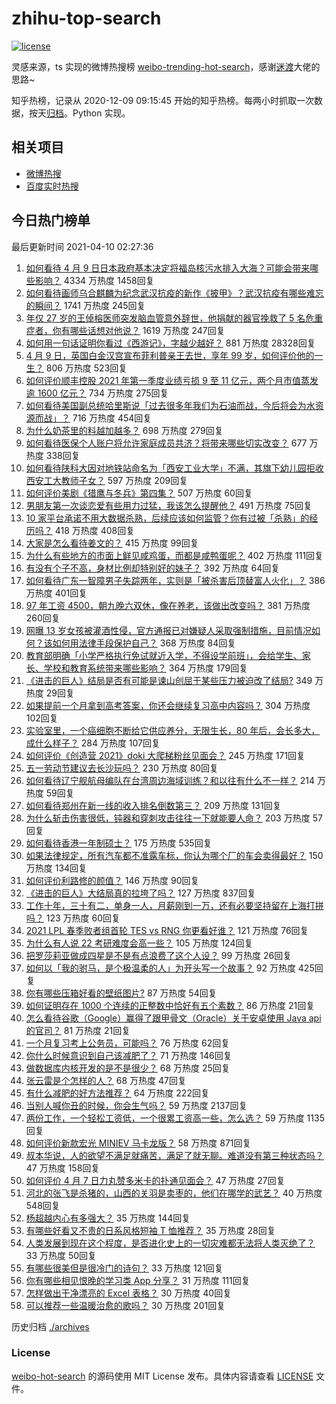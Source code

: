 # zhihu-top-search

[![license](https://img.shields.io/github/license/Arrackisarookie/zhihu-top-search)](https://github.com/Arrackisarookie/zhihu-top-search/blob/master/LICENSE)

灵感来源，ts 实现的微博热搜榜 [weibo-trending-hot-search](https://github.com/justjavac/weibo-trending-hot-search)，感谢[迷渡](https://github.com/justjavac)大佬的思路~

知乎热榜，记录从 2020-12-09 09:15:45 开始的知乎热榜。每两小时抓取一次数据，按天[归档](./archives)。Python 实现。

## 相关项目
+ [微博热搜](https://github.com/Arrackisarookie/weibo-hot-search)
+ [百度实时热搜](https://github.com/Arrackisarookie/baidu-hot-search)

## 今日热门榜单

<!-- Rank Begin -->

最后更新时间 2021-04-10 02:27:36

1. [如何看待 4 月 9 日日本政府基本决定将福岛核污水排入大海？可能会带来哪些影响？](https://www.zhihu.com/question/453704152) 4334 万热度 1458回复
1. [如何看待画师乌合麒麟为纪念武汉抗疫的新作《披甲》？武汉抗疫有哪些难忘的瞬间？](https://www.zhihu.com/question/453690428) 1741 万热度 245回复
1. [年仅 27 岁的王倬榕医师突发脑血管意外辞世，他捐献的器官挽救了 5 名危重症者，你有哪些话想对他说？](https://www.zhihu.com/question/453589577) 1619 万热度 247回复
1. [如何用一句话证明你看过《西游记》，字越少越好？](https://www.zhihu.com/question/361253258) 881 万热度 28328回复
1. [4 月 9 日，英国白金汉宫宣布菲利普亲王去世，享年 99 岁，如何评价他的一生？](https://www.zhihu.com/question/453756163) 806 万热度 523回复
1. [如何评价顺丰控股 2021 年第一季度业绩亏损 9 至 11 亿元，两个月市值蒸发逾 1600 亿元？](https://www.zhihu.com/question/453657036) 734 万热度 275回复
1. [如何看待美国副总统哈里斯说「过去很多年我们为石油而战，今后将会为水资源而战」？](https://www.zhihu.com/question/453600213) 716 万热度 454回复
1. [为什么奶茶里的料越加越多？](https://www.zhihu.com/question/435709314) 698 万热度 279回复
1. [如何看待医保个人账户将允许家庭成员共济？将带来哪些切实改变？](https://www.zhihu.com/question/453657229) 677 万热度 338回复
1. [如何看待陕科大因对地铁站命名为「西安工业大学」不满，其旗下幼儿园拒收西安工大教师子女？](https://www.zhihu.com/question/453581976) 597 万热度 209回复
1. [如何评价美剧《猎鹰与冬兵》第四集？](https://www.zhihu.com/question/453357016) 507 万热度 60回复
1. [男朋友第一次谈恋爱有些用力过猛，我该怎么提醒他？](https://www.zhihu.com/question/419802297) 491 万热度 75回复
1. [10 家平台承诺不用大数据杀熟，后续应该如何监管？你有过被「杀熟」的经历吗？](https://www.zhihu.com/question/453666999) 418 万热度 408回复
1. [大家是怎么看待姜文的？](https://www.zhihu.com/question/328085392) 415 万热度 99回复
1. [为什么有些地方的市面上鲜见咸鸡蛋，而都是咸鸭蛋呢？](https://www.zhihu.com/question/453408930) 402 万热度 111回复
1. [有没有个子不高，身材比例却特别好的妹子？](https://www.zhihu.com/question/49702229) 392 万热度 64回复
1. [如何看待广东一智障男子失踪两年，实则是「被杀害后顶替富人火化」？](https://www.zhihu.com/question/453502347) 386 万热度 401回复
1. [97 年工资 4500，朝九晚六双休，像在养老，该做出改变吗？](https://www.zhihu.com/question/447268047) 381 万热度 260回复
1. [网曝 13 岁女孩被灌酒性侵，官方通报已对嫌疑人采取强制措施，目前情况如何？该如何用法律手段保护自己？](https://www.zhihu.com/question/453492151) 368 万热度 84回复
1. [教育部明确「小学严格执行免试就近入学，不得设学前班」，会给学生、家长、学校和教育系统带来哪些影响？](https://www.zhihu.com/question/453687186) 364 万热度 179回复
1. [《进击的巨人》结局是否有可能是谏山创屈于某些压力被迫改了结局?](https://www.zhihu.com/question/453598820) 349 万热度 29回复
1. [如果提前一个月拿到高考答案，你还会继续复习高中内容吗？](https://www.zhihu.com/question/453079999) 304 万热度 102回复
1. [实验室里，一个癌细胞不断给它供应养分，无限生长，80 年后，会长多大，成什么样子？](https://www.zhihu.com/question/429751120) 284 万热度 107回复
1. [如何评价《创造营 2021》doki 大爬梯粉丝见面会？](https://www.zhihu.com/question/453771732) 245 万热度 171回复
1. [五一劳动节建议去长沙玩吗？](https://www.zhihu.com/question/453000070) 230 万热度 80回复
1. [如何看待辽宁舰航母编队在台湾周边海域训练？和以往有什么不一样？](https://www.zhihu.com/question/453486534) 214 万热度 59回复
1. [如何看待郑州在新一线的收入排名倒数第三？](https://www.zhihu.com/question/453502948) 209 万热度 131回复
1. [为什么斩击伤害很低，钝器和穿刺攻击往往一下就能要人命？](https://www.zhihu.com/question/452689564) 203 万热度 57回复
1. [如何看待香港一年制硕士？](https://www.zhihu.com/question/24601021) 175 万热度 535回复
1. [如果法律规定，所有汽车都不准露车标，你认为哪个厂的车会卖得最好？](https://www.zhihu.com/question/451710408) 150 万热度 134回复
1. [如何评价利路修的颜值？](https://www.zhihu.com/question/450756206) 146 万热度 90回复
1. [《进击的巨人》大结局真的拉垮了吗？](https://www.zhihu.com/question/453502359) 127 万热度 837回复
1. [工作十年，三十有二，单身一人，月薪刚到一万，还有必要坚持留在上海打拼吗？](https://www.zhihu.com/question/453719277) 123 万热度 60回复
1. [2021 LPL 春季败者组首轮 TES vs RNG 你更看好谁？](https://www.zhihu.com/question/453593116) 121 万热度 76回复
1. [为什么有人说 22 考研难度会高一些？](https://www.zhihu.com/question/427845043) 105 万热度 124回复
1. [把罗莎莉亚做成四星是不是有点浪费了这个人设？](https://www.zhihu.com/question/453331674) 99 万热度 26回复
1. [如何以「我的驸马，是个极温柔的人」为开头写一个故事？](https://www.zhihu.com/question/432335714) 92 万热度 425回复
1. [你有哪些压箱好看的壁纸图片?](https://www.zhihu.com/question/452324718) 87 万热度 54回复
1. [如何证明存在 1000 个连续的正整数中恰好有五个素数？](https://www.zhihu.com/question/369220695) 86 万热度 21回复
1. [怎么看待谷歌（Google）赢得了跟甲骨文（Oracle）关于安卓使用 Java api 的官司？](https://www.zhihu.com/question/453123507) 81 万热度 21回复
1. [一个月复习考上公务员，可能吗？](https://www.zhihu.com/question/376383315) 76 万热度 62回复
1. [你什么时候意识到自己该减肥了？](https://www.zhihu.com/question/450658065) 71 万热度 146回复
1. [做数据库内核开发的是不是很少？](https://www.zhihu.com/question/445283801) 68 万热度 25回复
1. [张云雷是个怎样的人？](https://www.zhihu.com/question/452680619) 68 万热度 47回复
1. [有什么减肥的好方法推荐？](https://www.zhihu.com/question/441015831) 64 万热度 222回复
1. [当别人喊你丑的时候，你会生气吗？](https://www.zhihu.com/question/445968590) 59 万热度 2137回复
1. [两份工作，一个轻松工资低，一个很累工资高一些，怎么选？](https://www.zhihu.com/question/63557154) 59 万热度 1135回复
1. [如何评价新款宏光 MINIEV 马卡龙版？](https://www.zhihu.com/question/453595452) 58 万热度 871回复
1. [叔本华说，人的欲望不满足就痛苦，满足了就无聊。难道没有第三种状态吗？](https://www.zhihu.com/question/266175415) 47 万热度 158回复
1. [如何评价 4 月 7 日力丸赞多米卡的扑通见面会？](https://www.zhihu.com/question/453481304) 47 万热度 27回复
1. [河北的张飞是杀猪的，山西的关羽是卖枣的，他们在哪学的武艺？](https://www.zhihu.com/question/426938125) 40 万热度 548回复
1. [杨超越内心有多强大？](https://www.zhihu.com/question/450975727) 35 万热度 144回复
1. [有哪些好看又不贵的日系风格短袖 T 恤推荐？](https://www.zhihu.com/question/267880033) 35 万热度 28回复
1. [人类发展到现在这个程度，是否进化史上的一切灾难都无法将人类灭绝了？](https://www.zhihu.com/question/453639904) 33 万热度 50回复
1. [有哪些很美但是很冷门的诗句？](https://www.zhihu.com/question/375569001) 33 万热度 121回复
1. [你有哪些相见恨晚的学习类 App 分享？](https://www.zhihu.com/question/448457097) 31 万热度 111回复
1. [怎样做出干净漂亮的 Excel 表格？](https://www.zhihu.com/question/21287244) 30 万热度 40回复
1. [可以推荐一些温暖治愈的歌吗？](https://www.zhihu.com/question/453448284) 30 万热度 201回复
<!-- Rank End -->

历史归档 [./archives](./archives)

### License

[weibo-hot-search](https://github.com/Arrackisarookie/zhihu-top-search) 的源码使用 MIT License 发布。具体内容请查看 [LICENSE](./LICENSE) 文件。
